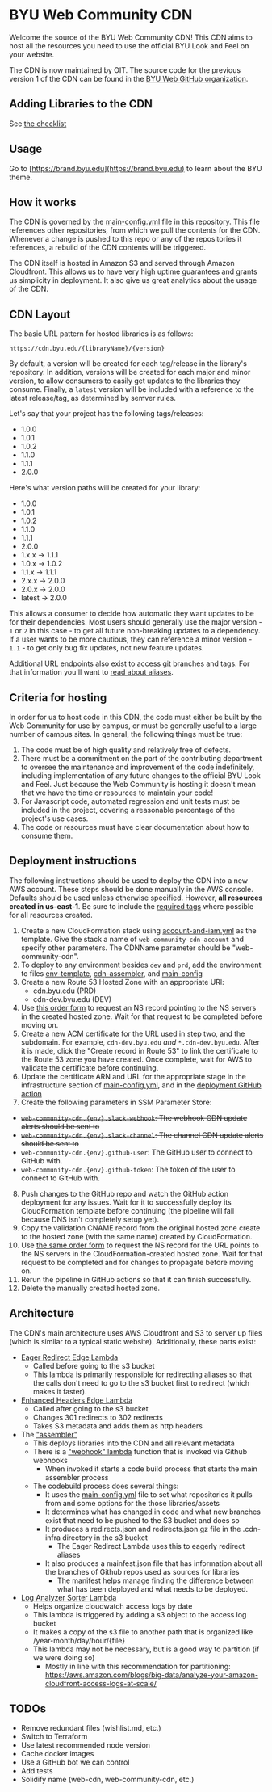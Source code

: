 # BYU Web Community CDN

Welcome the source of the BYU Web Community CDN!  This CDN aims to host all the resources you need to use the
official BYU Look and Feel on your website.

The CDN is now maintained by OIT. The source code for the previous version 1 of the CDN can be found in the 
[BYU Web GitHub organization](https://github.com/byuweb/web-cdn).

## Adding Libraries to the CDN

See [the checklist](docs/adding-libraries.md)

## Usage

Go to [https://brand.byu.edu](https://brand.byu.edu) to learn about the BYU theme.

## How it works

The CDN is governed by the [main-config.yml](main-config.yml) file in this repository.  This file references other
repositories, from which we pull the contents for the CDN.
Whenever a change is pushed to this repo or any of the repositories it references, a rebuild of the CDN contents
will be triggered.

The CDN itself is hosted in Amazon S3 and served through Amazon Cloudfront. This allows us to have very high uptime
guarantees and grants us simplicity in deployment. It also give us great analytics about the usage of the CDN.

## CDN Layout

The basic URL pattern for hosted libraries is as follows:

`https://cdn.byu.edu/{libraryName}/{version}`

By default, a version will be created for each tag/release in the library's repository. In addition, versions
will be created for each major and minor version, to allow consumers to easily get updates to the libraries they consume.
Finally, a `latest` version will be included with a reference to the latest release/tag, as determined by semver rules.

Let's say that your project has the following tags/releases:

* 1.0.0
* 1.0.1
* 1.0.2
* 1.1.0
* 1.1.1
* 2.0.0

Here's what version paths will be created for your library:

* 1.0.0
* 1.0.1
* 1.0.2
* 1.1.0
* 1.1.1
* 2.0.0
* 1.x.x -> 1.1.1
* 1.0.x -> 1.0.2
* 1.1.x -> 1.1.1
* 2.x.x -> 2.0.0
* 2.0.x -> 2.0.0
* latest -> 2.0.0

This allows a consumer to decide how automatic they want updates to be for their dependencies. Most users should generally
use the major version - `1` or `2` in this case - to get all future non-breaking updates to a dependency. If a user
wants to be more cautious, they can reference a minor version - `1.1` - to get only bug fix updates, not new feature
updates.

Additional URL endpoints also exist to access git branches and tags. For that information you'll want to
[read about aliases](./docs/aliases.md).

## Criteria for hosting

In order for us to host code in this CDN, the code must either be built by the Web Community for use by campus, or
must be generally useful to a large number of campus sites.  In general, the following things must be true:

1. The code must be of high quality and relatively free of defects.
2. There must be a commitment on the part of the contributing department to oversee the maintenance and improvement of
the code indefinitely, including implementation of any future changes to the official BYU Look and Feel. Just because
the Web Community is hosting it doesn't mean that we have the time or resources to maintain your code!
3. For Javascript code, automated regression and unit tests must be included in the project, covering a reasonable percentage
of the project's use cases.
4. The code or resources must have clear documentation about how to consume them.

## Deployment instructions

The following instructions should be used to deploy the CDN into a new AWS account. These steps should be done manually 
in the AWS console. Defaults should be used unless otherwise specified. However, **all resources created in us-east-1**.
Be sure to include the [required tags](https://github.com/byu-oit/BYU-AWS-Documentation#tagging-standard) where 
possible for all resources created.

1. Create a new CloudFormation stack using [account-and-iam.yml](.aws-infrastructure/account-and-iam.yml) as the 
template. Give the stack a name of `web-community-cdn-account` and specify other parameters. The CDNName parameter 
should be "web-community-cdn".
2. To deploy to any environment besides `dev` and `prd`, add the environment to files [env-template](./.aws-infrastructure/environment-template.mustache.yml),
[cdn-assembler](./assembler/bin/cdn-assembler.js), and [main-config](main-config.yml)
3. Create a new Route 53 Hosted Zone with an appropriate URl:
   - cdn.byu.edu (PRD)
   - cdn-dev.byu.edu (DEV)
4. Use [this order form](https://it.byu.edu/it/?id=sc_cat_item&sys_id=2f7a54251d635d005c130b6c83f2390a) to request an NS 
record pointing to the NS servers in the created hosted zone. Wait for that request to be completed before moving on.
5. Create a new ACM certificate for the URL used in step two, and the subdomain. For example, `cdn-dev.byu.edu` _and_ `*.cdn-dev.byu.edu`. After it is made, 
click the "Create record in Route 53" to link the certificate to the Route 53 zone you have created. Once complete, wait for AWS to validate the 
certificate before continuing. 
6. Update the certificate ARN and URL for the appropriate stage in the infrastructure section of 
[main-config.yml](main-config.yml), and in the [deployment GitHub action](./.github/workflows/deploy.yml)
7. Create the following parameters in SSM Parameter Store:
  - ~~`web-community-cdn.{env}.slack-webhook`: The webhook CDN update alerts should be sent to~~
  - ~~`web-community-cdn.{env}.slack-channel`: The channel CDN update alerts should be sent to~~
  - `web-community-cdn.{env}.github-user`: The GitHub user to connect to GitHub with.
  - `web-community-cdn.{env}.github-token`: The token of the user to connect to GitHub with.
8. Push changes to the GitHub repo and watch the GitHub action deployment for any issues. Wait for it to successfully deploy its CloudFormation 
template before continuing (the pipeline will fail because DNS isn't completely setup yet).
9. Copy the validation CNAME record from the original hosted zone create to the hosted zone (with the same name) 
created by CloudFormation. 
10. Use [the same order form](https://it.byu.edu/it/?id=sc_cat_item&sys_id=2f7a54251d635d005c130b6c83f2390a) to request 
the NS record for the URL points to the NS servers in the CloudFormation-created hosted zone. Wait for that request to 
be completed and for changes to propagate before moving on.
11. Rerun the pipeline in GitHub actions so that it can finish successfully.
12. Delete the manually created hosted zone.

## Architecture
The CDN's main architecture uses AWS Cloudfront and S3 to server up files (which is similar to a typical static website). 
Additionally, these parts exist:
- [Eager Redirect Edge Lambda](edge-lambdas/eager-redirect)
    - Called before going to the s3 bucket
    - This lambda is primarily responsible for redirecting aliases so that the calls don't need to 
      go to the s3 bucket first to redirect (which makes it faster).
- [Enhanced Headers Edge Lambda](edge-lambdas/enhanced-headers)
    - Called after going to the s3 bucket
    - Changes 301 redirects to 302 redirects
    - Takes S3 metadata and adds them as http headers
- The ["assembler"](assembler)
  - This deploys libraries into the CDN and all relevant metadata
  - There is a ["webhook" lambda](webhooks) function that is invoked via Github webhooks
    - When invoked it starts a code build process that starts the main assembler process
  - The codebuild process does several things:
    - It uses the [main-config.yml](main-config.yml) file to set what repositories it pulls from and some options for the those libraries/assets
    - It determines what has changed in code and what new branches exist that need to be pushed to the S3 bucket and does so
    - It produces a redirects.json and redirects.json.gz file in the .cdn-infra directory in the s3 bucket
        - The Eager Redirect Lambda uses this to eagerly redirect aliases
    - It also produces a mainfest.json file that has information about all the branches of Github repos
      used as sources for libraries
        - The manifest helps manage finding the difference between what has been deployed and what needs to be deployed.
- [Log Analyzer Sorter Lambda](log-analyzer)
  - Helps organize cloudwatch access logs by date
  - This lambda is triggered by adding a s3 object to the access log bucket
  - It makes a copy of the s3 file to another path that is organized like /year-month/day/hour/{file}
  - This lambda may not be necessary, but is a good way to partition (if we were doing so)
    - Mostly in line with this recommendation for partitioning: https://aws.amazon.com/blogs/big-data/analyze-your-amazon-cloudfront-access-logs-at-scale/

## TODOs

- Remove redundant files (wishlist.md, etc.)
- Switch to Terraform
- Use latest recommended node version
- Cache docker images
- Use a GitHub bot we can control
- Add tests
- Solidify name (web-cdn, web-community-cdn, etc.)
